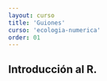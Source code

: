 ```yaml
---
layout: curso
title: 'Guiones'
curso: 'ecologia-numerica'
order: 01
---
```


## Introducción al R.

## 

